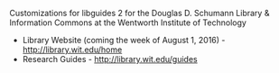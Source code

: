 Customizations for libguides 2 for the Douglas D. Schumann Library 
& Information Commons at the Wentworth Institute of Technology

- Library Website (coming the week of August 1, 2016) - http://library.wit.edu/home
- Research Guides - http://library.wit.edu/guides
